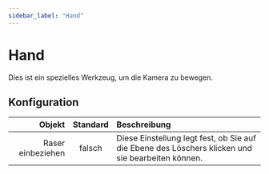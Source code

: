 ```yaml
---
sidebar_label: "Hand"
---
```


# Hand

Dies ist ein spezielles Werkzeug, um die Kamera zu bewegen.

## Konfiguration

|            Objekt | Standard | Beschreibung                                                                                      |
| -----------------:|:--------:|:------------------------------------------------------------------------------------------------- |
| Raser einbeziehen |  falsch  | Diese Einstellung legt fest, ob Sie auf die Ebene des Löschers klicken und sie bearbeiten können. |
